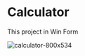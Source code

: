 # Calculator

<P>
  This project in Win Form
</P>

![calculator-800x534](https://github.com/bekzod28072009/Calculator/assets/142194644/6e342536-b251-4d24-805c-784bca005a2b)
